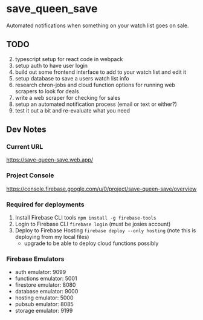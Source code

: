 # save_queen_save
Automated notifications when something on your watch list goes on sale.

## TODO

2. typescript setup for react code in webpack
3. setup auth to have user login
4. build out some frontend interface to add to your watch list and edit it
5. setup database to save a users watch list info
6. research chron-jobs and cloud function options for running web scrapers to look for deals
7. write a web scraper for checking for sales
8. setup an automated notification process (email or text or either?)
9. test it out a bit and re-evaluate what you need


## Dev Notes

### Current URL

https://save-queen-save.web.app/

### Project Console

https://console.firebase.google.com/u/0/project/save-queen-save/overview

### Required for deployments

1. Install Firebase CLI tools `npm install -g firebase-tools`
2. Login to Firebase CLI `firebase login` (must be josies account)
3. Deploy to Firebase Hosting `firebase deploy --only hosting` (note this is deploying from my local files)
    - upgrade to be able to deploy cloud functions possibly


### Firebase Emulators

- auth emulator: 9099
- functions emulator: 5001
- firestore emulator: 8080
- database emulator: 9000
- hosting emulator: 5000
- pubsub emulator: 8085
- storage emulator: 9199